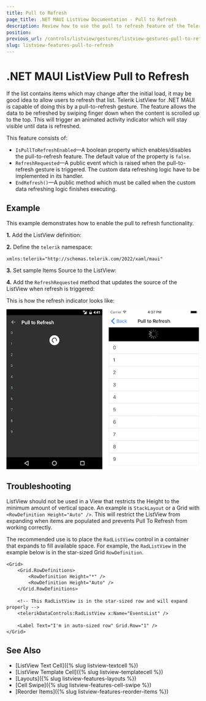 ```yaml
---
title: Pull to Refresh
page_title: .NET MAUI ListView Documentation - Pull to Refresh
description: Review how to use the pull to refresh feature of the Telerik ListView for .NET MAUI.
position: 
previous_url: /controls/listview/gestures/listview-gestures-pull-to-refresh
slug: listview-features-pull-to-refresh
---
```


# .NET MAUI ListView Pull to Refresh

If the list contains items which may change after the initial load, it may be good idea to allow users to refresh that list. Telerik ListView for .NET MAUI is capable of doing this by a pull-to-refresh gesture. The feature allows the data to be refreshed by swiping finger down when the content is scrolled up to the top. This will trigger an animated activity indicator which will stay visible until data is refreshed.

This feature consists of:

- `IsPullToRefreshEnabled`&mdash;A boolean property which enables/disables the pull-to-refresh feature. The default value of the property is `false`.
- `RefreshRequested`&mdash;A public event which is raised when the pull-to-refresh gesture is triggered. The custom data refreshing logic have to be implemented in its handler.
- `EndRefresh()`&mdash;A public method which must be called when the custom data refreshing logic finishes executing.


## Example

This example demonstrates how to enable the pull to refresh functionality.

**1.** Add the ListView definition:

<snippet id='listview-gestures-pulltorefresh-listview'/>

**2.** Define the `telerik` namespace:

```XAML
xmlns:telerik="http://schemas.telerik.com/2022/xaml/maui"                 
```

**3.** Set sample Items Source to the ListView:

<snippet id='listview-gestures-pulltorefresh-source'/>

**4.** Add the `RefreshRequested` method that updates the source of the ListView when refresh is triggered:

<snippet id='listview-gestures-pulltorefresh-event'/>

This is how the refresh indicator looks like:

![.NET MAUI ListView PullToRefresh](images/listview-gestures-pull-to-refresh.png)

## Troubleshooting

ListView should not be used in a View that restricts the Height to the minimum amount of vertical space. An example is `StackLayout` or a Grid with `<RowDefinition Height="Auto" />`. This will restrict the ListView from expanding when items are populated and  prevents Pull To Refresh from working correctly.

The recommended use is to place the `RadListView` control in a container that expands to fill available space. For example, the `RadListView` in the example below is in the star-sized Grid `RowDefinition`.

```
<Grid>
    <Grid.RowDefinitions>
        <RowDefinition Height="*" />
        <RowDefinition Height="Auto" />
    </Grid.RowDefinitions>

    <!-- This RadListView is in the star-sized row and will expand properly -->
    <telerikDataControls:RadListView x:Name="EventsList" />

    <Label Text="I'm in auto-sized row" Grid.Row="1" />
</Grid>
```

## See Also

- [ListView Text Cell]({% slug listview-textcell %})
- [ListView Template Cell]({% slug listview-templatecell %})
- [Layouts]({% slug listview-features-layouts %})
- [Cell Swipe]({% slug listview-features-cell-swipe %})
- [Reorder Items]({% slug listview-features-reorder-items %})

